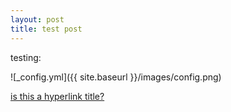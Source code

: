 ```yaml
---
layout: post
title: test post
---
```


testing:

![_config.yml]({{ site.baseurl }}/images/config.png)

[is this a hyperlink title?](https://github.com/barryclark/jekyll-now)
